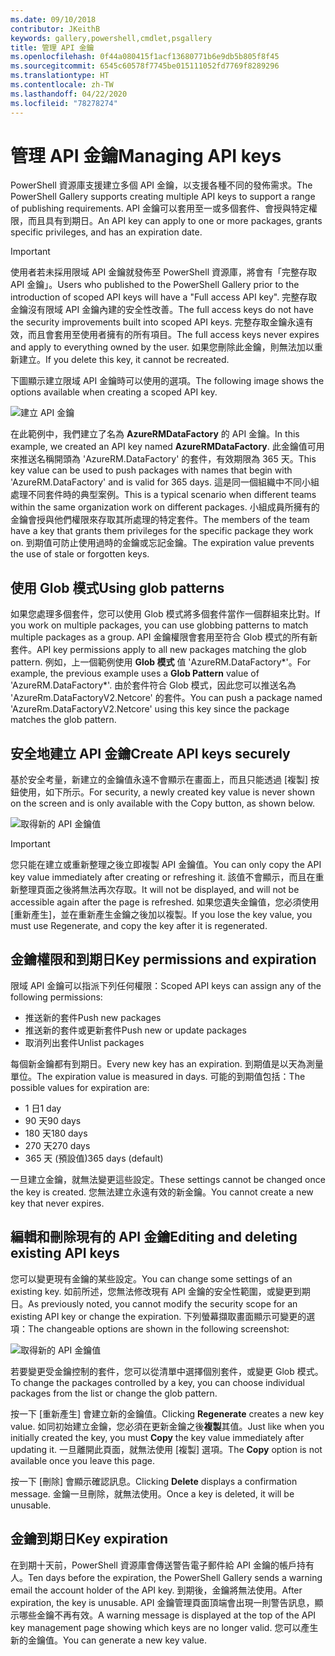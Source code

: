 ```yaml
---
ms.date: 09/10/2018
contributor: JKeithB
keywords: gallery,powershell,cmdlet,psgallery
title: 管理 API 金鑰
ms.openlocfilehash: 0f44a080415f1acf13680771b6e9db5b805f8f45
ms.sourcegitcommit: 6545c60578f7745be015111052fd7769f8289296
ms.translationtype: HT
ms.contentlocale: zh-TW
ms.lasthandoff: 04/22/2020
ms.locfileid: "78278274"
---
```

# <a name="managing-api-keys"></a><span data-ttu-id="fd3e7-103">管理 API 金鑰</span><span class="sxs-lookup"><span data-stu-id="fd3e7-103">Managing API keys</span></span>

<span data-ttu-id="fd3e7-104">PowerShell 資源庫支援建立多個 API 金鑰，以支援各種不同的發佈需求。</span><span class="sxs-lookup"><span data-stu-id="fd3e7-104">The PowerShell Gallery supports creating multiple API keys to support a range of publishing requirements.</span></span> <span data-ttu-id="fd3e7-105">API 金鑰可以套用至一或多個套件、會授與特定權限，而且具有到期日。</span><span class="sxs-lookup"><span data-stu-id="fd3e7-105">An API key can apply to one or more packages, grants specific privileges, and has an expiration date.</span></span>

> [!IMPORTANT]
> <span data-ttu-id="fd3e7-106">使用者若未採用限域 API 金鑰就發佈至 PowerShell 資源庫，將會有「完整存取 API 金鑰」。</span><span class="sxs-lookup"><span data-stu-id="fd3e7-106">Users who published to the PowerShell Gallery prior to the introduction of scoped API keys will have a "Full access API key".</span></span> <span data-ttu-id="fd3e7-107">完整存取金鑰沒有限域 API 金鑰內建的安全性改善。</span><span class="sxs-lookup"><span data-stu-id="fd3e7-107">The full access keys do not have the security improvements built into scoped API keys.</span></span> <span data-ttu-id="fd3e7-108">完整存取金鑰永遠有效，而且會套用至使用者擁有的所有項目。</span><span class="sxs-lookup"><span data-stu-id="fd3e7-108">The full access keys never expires and apply to everything owned by the user.</span></span> <span data-ttu-id="fd3e7-109">如果您刪除此金鑰，則無法加以重新建立。</span><span class="sxs-lookup"><span data-stu-id="fd3e7-109">If you delete this key, it cannot be recreated.</span></span>

<span data-ttu-id="fd3e7-110">下圖顯示建立限域 API 金鑰時可以使用的選項。</span><span class="sxs-lookup"><span data-stu-id="fd3e7-110">The following image shows the options available when creating a scoped API key.</span></span>

![建立 API 金鑰](media/creating-APIkeys/PSGallery_KeyScoped.png)

<span data-ttu-id="fd3e7-112">在此範例中，我們建立了名為 **AzureRMDataFactory** 的 API 金鑰。</span><span class="sxs-lookup"><span data-stu-id="fd3e7-112">In this example, we created an API key named **AzureRMDataFactory**.</span></span> <span data-ttu-id="fd3e7-113">此金鑰值可用來推送名稱開頭為 'AzureRM.DataFactory' 的套件，有效期限為 365 天。</span><span class="sxs-lookup"><span data-stu-id="fd3e7-113">This key value can be used to push packages with names that begin with 'AzureRM.DataFactory' and is valid for 365 days.</span></span> <span data-ttu-id="fd3e7-114">這是同一個組織中不同小組處理不同套件時的典型案例。</span><span class="sxs-lookup"><span data-stu-id="fd3e7-114">This is a typical scenario when different teams within the same organization work on different packages.</span></span> <span data-ttu-id="fd3e7-115">小組成員所擁有的金鑰會授與他們權限來存取其所處理的特定套件。</span><span class="sxs-lookup"><span data-stu-id="fd3e7-115">The members of the team have a key that grants them privileges for the specific package they work on.</span></span>
<span data-ttu-id="fd3e7-116">到期值可防止使用過時的金鑰或忘記金鑰。</span><span class="sxs-lookup"><span data-stu-id="fd3e7-116">The expiration value prevents the use of stale or forgotten keys.</span></span>

## <a name="using-glob-patterns"></a><span data-ttu-id="fd3e7-117">使用 Glob 模式</span><span class="sxs-lookup"><span data-stu-id="fd3e7-117">Using glob patterns</span></span>

<span data-ttu-id="fd3e7-118">如果您處理多個套件，您可以使用 Glob 模式將多個套件當作一個群組來比對。</span><span class="sxs-lookup"><span data-stu-id="fd3e7-118">If you work on multiple packages, you can use globbing patterns to match multiple packages as a group.</span></span> <span data-ttu-id="fd3e7-119">API 金鑰權限會套用至符合 Glob 模式的所有新套件。</span><span class="sxs-lookup"><span data-stu-id="fd3e7-119">API key permissions apply to all new packages matching the glob pattern.</span></span> <span data-ttu-id="fd3e7-120">例如，上一個範例使用 **Glob 模式** 值 'AzureRM.DataFactory\*'。</span><span class="sxs-lookup"><span data-stu-id="fd3e7-120">For example, the previous example uses a **Glob Pattern** value of 'AzureRM.DataFactory\*'.</span></span> <span data-ttu-id="fd3e7-121">由於套件符合 Glob 模式，因此您可以推送名為 'AzureRm.DataFactoryV2.Netcore' 的套件。</span><span class="sxs-lookup"><span data-stu-id="fd3e7-121">You can push a package named 'AzureRm.DataFactoryV2.Netcore' using this key since the package matches the glob pattern.</span></span>

## <a name="create-api-keys-securely"></a><span data-ttu-id="fd3e7-122">安全地建立 API 金鑰</span><span class="sxs-lookup"><span data-stu-id="fd3e7-122">Create API keys securely</span></span>

<span data-ttu-id="fd3e7-123">基於安全考量，新建立的金鑰值永遠不會顯示在畫面上，而且只能透過 [複製] 按鈕使用，如下所示。</span><span class="sxs-lookup"><span data-stu-id="fd3e7-123">For security, a newly created key value is never shown on the screen and is only available with the Copy button, as shown below.</span></span>

![取得新的 API 金鑰值](media/creating-APIkeys/PSGallery_CopyCreatedKey.png)

> [!IMPORTANT]
> <span data-ttu-id="fd3e7-125">您只能在建立或重新整理之後立即複製 API 金鑰值。</span><span class="sxs-lookup"><span data-stu-id="fd3e7-125">You can only copy the API key value immediately after creating or refreshing it.</span></span> <span data-ttu-id="fd3e7-126">該值不會顯示，而且在重新整理頁面之後將無法再次存取。</span><span class="sxs-lookup"><span data-stu-id="fd3e7-126">It will not be displayed, and will not be accessible again after the page is refreshed.</span></span> <span data-ttu-id="fd3e7-127">如果您遺失金鑰值，您必須使用 [重新產生]，並在重新產生金鑰之後加以複製。</span><span class="sxs-lookup"><span data-stu-id="fd3e7-127">If you lose the key value, you must use Regenerate, and copy the key after it is regenerated.</span></span>

## <a name="key-permissions-and-expiration"></a><span data-ttu-id="fd3e7-128">金鑰權限和到期日</span><span class="sxs-lookup"><span data-stu-id="fd3e7-128">Key permissions and expiration</span></span>

<span data-ttu-id="fd3e7-129">限域 API 金鑰可以指派下列任何權限：</span><span class="sxs-lookup"><span data-stu-id="fd3e7-129">Scoped API keys can assign any of the following permissions:</span></span>

- <span data-ttu-id="fd3e7-130">推送新的套件</span><span class="sxs-lookup"><span data-stu-id="fd3e7-130">Push new packages</span></span>
- <span data-ttu-id="fd3e7-131">推送新的套件或更新套件</span><span class="sxs-lookup"><span data-stu-id="fd3e7-131">Push new or update packages</span></span>
- <span data-ttu-id="fd3e7-132">取消列出套件</span><span class="sxs-lookup"><span data-stu-id="fd3e7-132">Unlist packages</span></span>

<span data-ttu-id="fd3e7-133">每個新金鑰都有到期日。</span><span class="sxs-lookup"><span data-stu-id="fd3e7-133">Every new key has an expiration.</span></span> <span data-ttu-id="fd3e7-134">到期值是以天為測量單位。</span><span class="sxs-lookup"><span data-stu-id="fd3e7-134">The expiration value is measured in days.</span></span> <span data-ttu-id="fd3e7-135">可能的到期值包括：</span><span class="sxs-lookup"><span data-stu-id="fd3e7-135">The possible values for expiration are:</span></span>

- <span data-ttu-id="fd3e7-136">1 日</span><span class="sxs-lookup"><span data-stu-id="fd3e7-136">1 day</span></span>
- <span data-ttu-id="fd3e7-137">90 天</span><span class="sxs-lookup"><span data-stu-id="fd3e7-137">90 days</span></span>
- <span data-ttu-id="fd3e7-138">180 天</span><span class="sxs-lookup"><span data-stu-id="fd3e7-138">180 days</span></span>
- <span data-ttu-id="fd3e7-139">270 天</span><span class="sxs-lookup"><span data-stu-id="fd3e7-139">270 days</span></span>
- <span data-ttu-id="fd3e7-140">365 天 (預設值)</span><span class="sxs-lookup"><span data-stu-id="fd3e7-140">365 days (default)</span></span>

<span data-ttu-id="fd3e7-141">一旦建立金鑰，就無法變更這些設定。</span><span class="sxs-lookup"><span data-stu-id="fd3e7-141">These settings cannot be changed once the key is created.</span></span> <span data-ttu-id="fd3e7-142">您無法建立永遠有效的新金鑰。</span><span class="sxs-lookup"><span data-stu-id="fd3e7-142">You cannot create a new key that never expires.</span></span>

## <a name="editing-and-deleting-existing-api-keys"></a><span data-ttu-id="fd3e7-143">編輯和刪除現有的 API 金鑰</span><span class="sxs-lookup"><span data-stu-id="fd3e7-143">Editing and deleting existing API keys</span></span>

<span data-ttu-id="fd3e7-144">您可以變更現有金鑰的某些設定。</span><span class="sxs-lookup"><span data-stu-id="fd3e7-144">You can change some settings of an existing key.</span></span> <span data-ttu-id="fd3e7-145">如前所述，您無法修改現有 API 金鑰的安全性範圍，或變更到期日。</span><span class="sxs-lookup"><span data-stu-id="fd3e7-145">As previously noted, you cannot modify the security scope for an existing API key or change the expiration.</span></span> <span data-ttu-id="fd3e7-146">下列螢幕擷取畫面顯示可變更的選項：</span><span class="sxs-lookup"><span data-stu-id="fd3e7-146">The changeable options are shown in the following screenshot:</span></span>

![取得新的 API 金鑰值](media/creating-APIkeys/PSGallery_EditAPIKey.png)

<span data-ttu-id="fd3e7-148">若要變更受金鑰控制的套件，您可以從清單中選擇個別套件，或變更 Glob 模式。</span><span class="sxs-lookup"><span data-stu-id="fd3e7-148">To change the packages controlled by a key, you can choose individual packages from the list or change the glob pattern.</span></span>

<span data-ttu-id="fd3e7-149">按一下 [重新產生]  會建立新的金鑰值。</span><span class="sxs-lookup"><span data-stu-id="fd3e7-149">Clicking **Regenerate** creates a new key value.</span></span> <span data-ttu-id="fd3e7-150">如同初始建立金鑰，您必須在更新金鑰之後**複製**其值。</span><span class="sxs-lookup"><span data-stu-id="fd3e7-150">Just like when you initially created the key, you must **Copy** the key value immediately after updating it.</span></span> <span data-ttu-id="fd3e7-151">一旦離開此頁面，就無法使用 [複製]  選項。</span><span class="sxs-lookup"><span data-stu-id="fd3e7-151">The **Copy** option is not available once you leave this page.</span></span>

<span data-ttu-id="fd3e7-152">按一下 [刪除]  會顯示確認訊息。</span><span class="sxs-lookup"><span data-stu-id="fd3e7-152">Clicking **Delete** displays a confirmation message.</span></span> <span data-ttu-id="fd3e7-153">金鑰一旦刪除，就無法使用。</span><span class="sxs-lookup"><span data-stu-id="fd3e7-153">Once a key is deleted, it will be unusable.</span></span>

## <a name="key-expiration"></a><span data-ttu-id="fd3e7-154">金鑰到期日</span><span class="sxs-lookup"><span data-stu-id="fd3e7-154">Key expiration</span></span>

<span data-ttu-id="fd3e7-155">在到期十天前，PowerShell 資源庫會傳送警告電子郵件給 API 金鑰的帳戶持有人。</span><span class="sxs-lookup"><span data-stu-id="fd3e7-155">Ten days before the expiration, the PowerShell Gallery sends a warning email the account holder of the API key.</span></span> <span data-ttu-id="fd3e7-156">到期後，金鑰將無法使用。</span><span class="sxs-lookup"><span data-stu-id="fd3e7-156">After expiration, the key is unusable.</span></span> <span data-ttu-id="fd3e7-157">API 金鑰管理頁面頂端會出現一則警告訊息，顯示哪些金鑰不再有效。</span><span class="sxs-lookup"><span data-stu-id="fd3e7-157">A warning message is displayed at the top of the API key management page showing which keys are no longer valid.</span></span> <span data-ttu-id="fd3e7-158">您可以產生新的金鑰值。</span><span class="sxs-lookup"><span data-stu-id="fd3e7-158">You can generate a new key value.</span></span>
